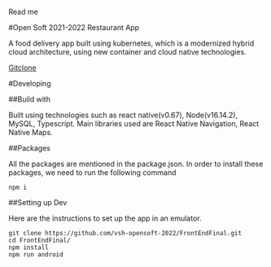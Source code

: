 Read me

#Open Soft 2021-2022 Restaurant App

A food delivery app built using kubernetes, which is a modernized hybrid cloud architecture, using new container and cloud native technologies.

[Gitclone](https://github.com/vsh-opensoft-2022/FrontEndFinal.git)

#Developing

##Build with

Built using technologies such as react native(v0.67), Node(v16.14.2), MySQL, Typescript.
Main libraries used are React Native Navigation, React Native Maps.

##Packages

All the packages are mentioned in the package.json. In order to install these packages, we need to run the following command

```
npm i
```
##Setting up Dev

Here are the instructions to set up the app in an emulator.

```
git clone https://github.com/vsh-opensoft-2022/FrontEndFinal.git
cd FrontEndFinal/
npm install
npm run android
```








